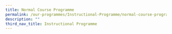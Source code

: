 ```yaml
---
title: Normal Course Programme
permalink: /our-programmes/Instructional-Programme/normal-course-programme
description: ""
third_nav_title: Instructional Programme
---
```

